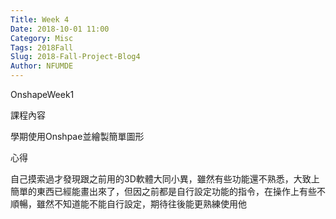 ```yaml
---
Title: Week 4
Date: 2018-10-01 11:00
Category: Misc
Tags: 2018Fall
Slug: 2018-Fall-Project-Blog4
Author: NFUMDE
---
```


OnshapeWeek1

<!-- PELICAN_END_SUMMARY -->

課程內容

學期使用Onshpae並繪製簡單圖形


心得

自己摸索過才發現跟之前用的3D軟體大同小異，雖然有些功能還不熟悉，大致上簡單的東西已經能畫出來了，但因之前都是自行設定功能的指令，在操作上有些不順暢，雖然不知道能不能自行設定，期待往後能更熟練使用他

